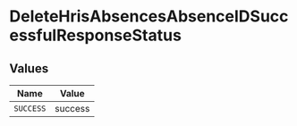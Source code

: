 # DeleteHrisAbsencesAbsenceIDSuccessfulResponseStatus


## Values

| Name      | Value     |
| --------- | --------- |
| `SUCCESS` | success   |